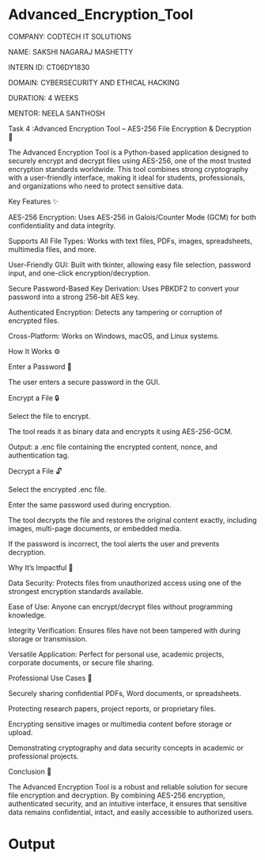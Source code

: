 # Advanced_Encryption_Tool

COMPANY: CODTECH IT SOLUTIONS

NAME: SAKSHI NAGARAJ MASHETTY

INTERN ID: CT06DY1830

DOMAIN: CYBERSECURITY AND ETHICAL HACKING

DURATION: 4 WEEKS

MENTOR: NEELA SANTHOSH

Task 4 :Advanced Encryption Tool – AES-256 File Encryption & Decryption 🔐

The Advanced Encryption Tool is a Python-based application designed to securely encrypt and decrypt files using AES-256, one of the most trusted encryption standards worldwide. This tool combines strong cryptography with a user-friendly interface, making it ideal for students, professionals, and organizations who need to protect sensitive data.

Key Features ✨

AES-256 Encryption: Uses AES-256 in Galois/Counter Mode (GCM) for both confidentiality and data integrity.

Supports All File Types: Works with text files, PDFs, images, spreadsheets, multimedia files, and more.

User-Friendly GUI: Built with tkinter, allowing easy file selection, password input, and one-click encryption/decryption.

Secure Password-Based Key Derivation: Uses PBKDF2 to convert your password into a strong 256-bit AES key.

Authenticated Encryption: Detects any tampering or corruption of encrypted files.

Cross-Platform: Works on Windows, macOS, and Linux systems.

How It Works ⚙️

Enter a Password 🔑

The user enters a secure password in the GUI.

Encrypt a File 🔒

Select the file to encrypt.

The tool reads it as binary data and encrypts it using AES-256-GCM.

Output: a .enc file containing the encrypted content, nonce, and authentication tag.

Decrypt a File 🔓

Select the encrypted .enc file.

Enter the same password used during encryption.

The tool decrypts the file and restores the original content exactly, including images, multi-page documents, or embedded media.

If the password is incorrect, the tool alerts the user and prevents decryption.

Why It’s Impactful 🌟

Data Security: Protects files from unauthorized access using one of the strongest encryption standards available.

Ease of Use: Anyone can encrypt/decrypt files without programming knowledge.

Integrity Verification: Ensures files have not been tampered with during storage or transmission.

Versatile Application: Perfect for personal use, academic projects, corporate documents, or secure file sharing.

Professional Use Cases 💼

Securely sharing confidential PDFs, Word documents, or spreadsheets.

Protecting research papers, project reports, or proprietary files.

Encrypting sensitive images or multimedia content before storage or upload.

Demonstrating cryptography and data security concepts in academic or professional projects.

Conclusion 🏁

The Advanced Encryption Tool is a robust and reliable solution for secure file encryption and decryption. By combining AES-256 encryption, authenticated security, and an intuitive interface, it ensures that sensitive data remains confidential, intact, and easily accessible to authorized users.

# Output

